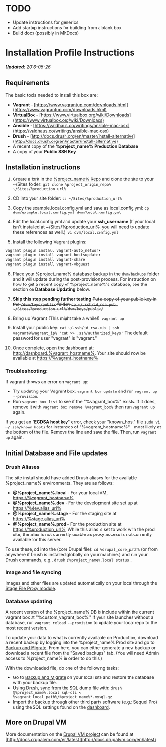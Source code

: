 # TODO 
- Update instructions for generics
- Add startup instructions for building from a blank box
- Build docs (possibly in MKDocs)



Installation Profile Instructions
=================================
###### **Updated:** _2016-05-26_


## Requirements

The basic tools needed to install this box are:

* **Vagrant** - [https://www.vagrantup.com/downloads.html](https://www.vagrantup.com/downloads.html)
* **VirtualBox** - [https://www.virtualbox.org/wiki/Downloads](https://www.virtualbox.org/wiki/Downloads)
* **Ansible** - [https://valdhaus.co/writings/ansible-mac-osx](https://valdhaus.co/writings/ansible-mac-osx)
* **Drush** - [http://docs.drush.org/en/master/install-alternative](http://docs.drush.org/en/master/install-alternative)
* A recent copy of the **%project_name% Production Database**
* A copy of your **Public SSH Key**


## Installation instructions

1. Create a fork in the [%project_name% Repo](%project_upstream_repo%) and clone the site to your ~/Sites folder: `git clone %project_origin_repo% ~/Sites/%production_url%`

2. CD into your site folder: `cd ~/Sites/%production_url%`

3. Copy the example.local.config.yml and save as local.config.yml: `cp dvm/example.local.config.yml dvm/local.config.yml`

4. Edit the local.config.yml and update your **ssh_username** (If your local isn't installed at ~/Sites/%production_url%, you will need to update these references as well.): `vi dvm/local.config.yml`

5. Install the following Vagrant plugins: 
```bash
vagrant plugin install vagrant-auto_network
vagrant plugin install vagrant-hostsupdater
vagrant plugin install vagrant-share
vagrant plugin install vagrant-vbguest
```

6. Place your %project_name% database backup in the `dvm/backups` folder and it will update during the post-provision process. 
For instruction on how to get a recent copy of %project_name%'s database, see the section on **Database Updating** below.

7. **Skip this step pending further testing** ~~Put a copy of your public key in the `/dvm/keys/public` folder: `cp ~/.ssh/id_rsa.pub ~/Sites/%production_url%/dvm/keys/public/`~~

8. Bring up Vagrant (This might take a while!): `vagrant up` 

8. Install your public key: `cat ~/.ssh/id_rsa.pub | ssh vagrant@%vagrant_ip% 'cat >> .ssh/authorized_keys'` The default password for user "vagrant" is "vagrant."

9. Once complete, open the dashboard at: [http://dashboard.%vagrant_hostname%](http://dashboard.%vagrant_hostname%). Your site should now be available at [https://%vagrant_hostname%](https://%vagrant_hostname%)

### Troubleshooting: 

If vagrant throws an error on `vagrant up`: 

* Try updating your Vagrant box: `vagrant box update` and run `vagrant up --provision`.
* Run `vagrant box list` to see if the "%vagrant_box%" exists. If it does, remove it with `vagrant box remove %vagrant_box%` then run `vagrant up` again.

If you get an "**ECDSA host key**" error, check your "known_host" file `sudo vi ~/.ssh/known_hosts` for instances of "%vagrant_hostname%" - most likely at the bottom of the file. Remove the line and save the file. Then, run `vagrant up` again.


## Initial Database and File updates

### Drush Aliases

The site install should have added Drush aliases for the available %project_name% environments. They are as follows: 

* **@%project_name%.local** - For your local VM, [https://%vagrant_hostname%](https://%vagrant_hostname%)
* **@%project_name%.dev** - For the development site set up at [https://%dev.alias_uri%](https://%dev.alias_uri%)
* **@%project_name%.stage** - For the staging site at [https://%stage.alias_uri%](https://%stage.alias_uri%)
* **@%project_name%.prod** -  For the production site at [https://%production_url%](https://%production_url%). While this alias is set to work with the prod site, the alias is not currently usable as proxy access is not currently available for this server.

To use these, cd into the (core Drupal file): `cd %drupal_core_path%` (or from anywhere if Drush is installed globally on your machine.) 
and run your Drush commands, e.g., `drush @%project_name%.local status` .

### Image and file syncing

Images and other files are updated automatically on your local through the [Stage File Proxy module](https://www.drupal.org/project/stage_file_proxy).

### Database updating

A recent version of the %project_name% DB is include within the current vagrant box at "%custom_vagrant_box%." If your site launches without a database, run `vagrant reload --provision` to update your local repo to the most recent version.

To update your data to what is currently available on Production, download a recent backup by logging into the %project_name% Prod site and go to [Backup and Migrate](https://%production_url%/admin/config/system/backup_migrate).
From here, you can either generate a new backup or download a recent file from the "Saved backups" tab. (You will need Admin access to %project_name% in order to do this.)

With the downloaded file, do one of the following tasks:

* Go to [Backup and Migrate](https://%vagrant_hostname%/admin/config/system/backup_migrate) on your local site and restore the database with your backup file.
* Using Drush, sync from the SQL dump file with: `drush @%project_name%.local sql-cli < %vagrant_local_path%/%project_name%*.mysql.gz`
* Import the backup through other third party software (e.g.: Sequel Pro) using the SQL settings found on the [dashboard](http://dashboard.%vagrant_hostname%).


## More on Drupal VM

More documentation on the [Drupal VM project](http://www.drupalvm.com) can be found at [http://docs.drupalvm.com/en/latest](http://docs.drupalvm.com/en/latest)
